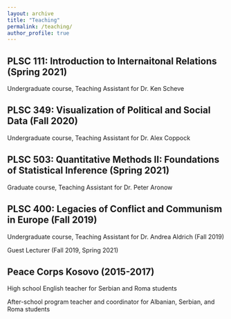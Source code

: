 ```yaml
---
layout: archive
title: "Teaching"
permalink: /teaching/
author_profile: true
---
```


PLSC 111: Introduction to Internaitonal Relations (Spring 2021)
---
Undergraduate course, Teaching Assistant for Dr. Ken Scheve

PLSC 349: Visualization of Political and Social Data (Fall 2020)
---
Undergraduate course, Teaching Assistant for Dr. Alex Coppock

PLSC 503: Quantitative Methods II: Foundations of Statistical Inference (Spring 2021)
---
Graduate course, Teaching Assistant for Dr. Peter Aronow

PLSC 400: Legacies of Conflict and Communism in Europe (Fall 2019)
---
<p>Undergraduate course, Teaching Assistant for Dr. Andrea Aldrich (Fall 2019)</p>
<p>Guest Lecturer (Fall 2019, Spring 2021)</p>

Peace Corps Kosovo (2015-2017)
---
<p>High school English teacher for Serbian and Roma students</p>
<p>After-school program teacher and coordinator for Albanian, Serbian, and Roma students</p>
